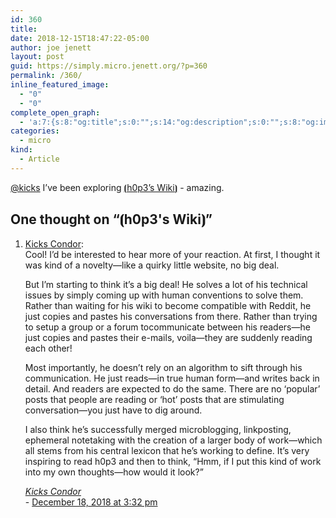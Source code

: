 ```yaml
---
id: 360
title: 
date: 2018-12-15T18:47:22-05:00
author: joe jenett
layout: post
guid: https://simply.micro.jenett.org/?p=360
permalink: /360/
inline_featured_image:
  - "0"
  - "0"
complete_open_graph:
  - 'a:7:{s:8:"og:title";s:0:"";s:14:"og:description";s:0:"";s:8:"og:image";s:0:"";s:7:"og:type";s:0:"";s:12:"twitter:card";s:7:"summary";s:19:"twitter:description";s:0:"";s:15:"twitter:creator";s:0:"";}'
categories:
  - micro
kind:
  - Article
---
```

[@kicks](https://micro.blog/kicks) I’ve been exploring [⦗h0p3’s Wiki⦘](https://philosopher.life/ "⦗h0p3's Wiki⦘") - amazing.

<h2 id="comments-title">One thought on “<span>⦗h0p3's Wiki⦘</span>”		</h2>


<ol class="commentlist">
<li class="webmention even thread-even depth-1 u-comment h-cite h-entry p-comment comment" id="li-comment-345">
<article id="comment-345" class="comment " itemprop="comment" itemscope="" itemtype="http://schema.org/Comment">
<div class="comment-content p-summary p-name" itemprop="text name description">
<p><a href="https://www.kickscondor.com/comments/joe-reading-h0p3/" rel="nofollow ugc">Kicks Condor</a>:<br>
Cool! I’d be interested to hear more of your reaction. At first, I thought it<br>
was kind of a novelty—like a quirky little website, no big deal.</p>
<p>But I’m starting to think it’s a big deal! He solves a lot of his technical<br>
issues by simply coming up with human conventions to solve them. Rather than waiting for his wiki to become compatible with Reddit, he just copies and pastes his conversations from there. Rather than trying to setup a group or a forum tocommunicate between his readers—he just copies and pastes their e-mails, voila—they are suddenly reading each other!</p>
<p>Most importantly, he doesn’t rely on an algorithm to sift through his communication. He just reads—in true human form—and writes back in detail. And readers are expected to do the same. There are no ‘popular’ posts that people are reading or ‘hot’ posts that are stimulating conversation—you just have to dig around.</p>
<p>I also think he’s successfully merged microblogging, linkposting, ephemeral notetaking with the creation of a larger body of work—which all stems from his central lexicon that he’s working to define. It’s very inspiring to read h0p3 and then to think, “Hmm, if I put this kind of work into my own thoughts—how would it look?”</p>
</div>
<footer>
<div class="comment-meta commentmetadata">
<address class="comment-author p-author author vcard hcard h-card" itemprop="creator" itemscope="" itemtype="http://schema.org/Person">
<cite class="fn p-name" itemprop="name"><a href="https://www.kickscondor.com/" rel="external nofollow ugc" class="u-url url">Kicks Condor</a></cite>						</address>
<span class="sep">-</span>
<a href="https://www.kickscondor.com/comments/joe-reading-h0p3"><time class="updated published dt-updated dt-published" datetime="2018-12-18T15:32:36-05:00" itemprop="datePublished dateModified dateCreated">
December 18, 2018 at 3:32 pm</time></a></div></footer></article></li></ol>